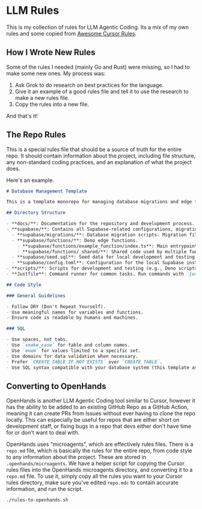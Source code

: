 # LLM Rules

This is my collection of rules for LLM Agentic Coding. Its a mix of my own rules and some copied from [Awesome Cursor Rules](https://github.com/PatrickJS/awesome-cursorrules/tree/main).

## How I Wrote New Rules

Some of the rules I needed (mainly Go and Rust) were missing, so I had to make some new ones. My process was:

1. Ask Grok to do research on best practices for the language.
2. Give it an example of a good rules file and tell it to use the research to make a new rules file.
3. Copy the rules into a new file.

And that's it!

## The Repo Rules

This is a special rules file that should be a source of truth for the entire repo. It should contain information about the project, including file structure, any non-standard coding practices, and an explanation of what the project does.

Here's an example.

```markdown
# Database Management Template

This is a template monorepo for managing database migrations and edge functions using Supabase and Deno. In a real project you should add a lot of detail to this file, as if you were explaining what the project is and what it does to a new developer.

## Directory Structure

- **docs/**: Documentation for the repository and development process.
- **supabase/**: Contains all Supabase-related configurations, migrations, and edge functions.
  - **supabase/migrations/**: Database migration scripts. Migration files should be named with a timestamp and description, e.g., `20240821194157_example_migration.sql`.
  - **supabase/functions/**: Deno edge functions.
    - **supabase/functions/example_function/index.ts**: Main entrypoint for the edge function.
    - **supabase/functions/_shared/**: Shared code used by multiple functions.
  - **supabase/seed.sql**: Seed data for local development and testing.
  - **supabase/config.toml**: Configuration for the local Supabase instance.
- **scripts/**: Scripts for development and testing (e.g., Deno scripts).
- **Justfile**: Command runner for common tasks. Run commands with `just <command>`.

## Code Style

### General Guidelines

- Follow DRY (Don't Repeat Yourself).
- Use meaningful names for variables and functions.
- Ensure code is readable by humans and machines.

### SQL

- Use spaces, not tabs.
- Use `snake_case` for table and column names.
- Use `enum` for values limited to a specific set.
- Use domains for data validation when necessary.
- Prefer `CREATE TABLE IF NOT EXISTS` over `CREATE TABLE`.
- Use SQL syntax compatible with your database system (this template assumes PostgreSQL).
```

## Converting to OpenHands

OpenHands is another LLM Agentic Coding tool similar to Cursor, however it has the ability to be added to an existing GitHub Repo as a GitHub Action, meaning it can create PRs from Issues without ever having to clone the repo locally. This can especially be useful for repos that are either short on development staff, or fixing bugs in a repo that devs either don't have time for or don't want to deal with.

OpenHands uses "microagents", which are effectively rules files. There is a `repo.md` file, which is basically the rules for the entire repo, from code style to any information about the project. These are stored in `.openhands/microagents`. We have a helper script for copying the Cursor rules files into the OpenHands microagents directory, and converting it to a `repo.md` file. To use it, simply copy all the rules you want to your Cursor rules directory, make sure you've edited `repo.mdc` to contain accurate information, and run the script.

```bash
./rules-to-openhands.sh
```

